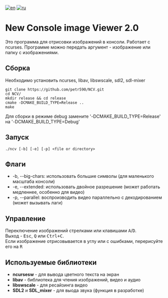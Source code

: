 [![en](https://img.shields.io/badge/lang-en-red.svg)](https://github.com/petr590/NCV/blob/master/README.md)
[![ru](https://img.shields.io/badge/lang-ru-blue.svg)](https://github.com/petr590/NCV/blob/master/README-ru.md)

# New Console image Viewer 2.0
Это программа для отрисовки изображений в консоли. Работает с ncurses.
Программе можно передать аргумент - изображение или папку с изображениями.

## Сборка
Необходимо установить ncurses, libav, libswscale, sdl2, sdl-mixer

```console
git clone https://github.com/petr590/NCV.git
cd NCV/
mkdir release && cd release
cmake -DCMAKE_BUILD_TYPE=Release ..
make
```

Для сборки в режиме debug замените '-DCMAKE_BUILD_TYPE=Release' на '-DCMAKE_BUILD_TYPE=Debug'

## Запуск
```console
./ncv [-b] [-e] [-p] <file or directory>
```

## Флаги
- -b, --big-chars:  использовать большие символы (для маленького масштаба консоли)
- -e, --extended:   использовать двойное разрешение (может работать медленнее, особенно для видео)
- -p, --parallel:   воспроизводить видео параллельно с декодированием (может вызывать лаги)

## Управление
Переключение изображений стрелками или клавишами <kbd>A</kbd>/<kbd>D</kbd>.  
Выход - <kbd>Esc</kbd>, <kbd>Q</kbd> или <kbd>Ctrl+C</kbd>.  
Если изображение отрисовывается в углу или с ошибками, перерисуйте его на <kbd>R</kbd>  

## Используемые библиотеки
- **ncursesw** - для вывода цветного текста на экран
- **libav** - библиотека для чтения изображений, видео и аудио
- **libswscale** - для ресайзинга видео
- **SDL2** и **SDL_mixer** - для выода звука (функция в разработке)
